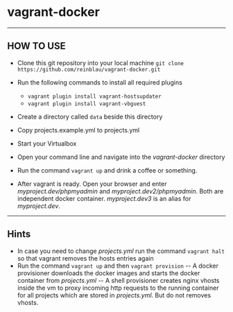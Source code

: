 vagrant-docker
==============

----------
HOW TO USE
----------

- Clone this git repository into your local machine
  ``git clone https://github.com/reinblau/vagrant-docker.git``

- Run the following commands to install all required plugins
  - ``vagrant plugin install vagrant-hostsupdater``
  - ``vagrant plugin install vagrant-vbguest``
 
- Create a directory called ``data`` beside this directory

- Copy projects.example.yml to projects.yml

- Start your Virtualbox

- Open your command line and navigate into the *vagrant-docker* directory

- Run the command ``vagrant up`` and drink a coffee or something.

- After vagrant is ready. Open your browser and enter *myproject.dev/phpmyadmin* and *myproject.dev2/phpmyadmin*.  Both are independent docker container. *myproject.dev3* is an alias for *myproject.dev*.

----------
Hints
----------
- In case you need to change *projects.yml* run the command ``vagrant halt`` so that vagrant removes the hosts entries again
- Run the command ``vagrant up`` and then ``vagrant provision``
    -- A docker provisioner downloads the docker images and starts the docker container from *projects.yml*
    -- A shell provisioner creates nginx vhosts inside the vm to proxy incoming http requests to the running container for all projects which are stored in *projects.yml*. But do not removes vhosts.



